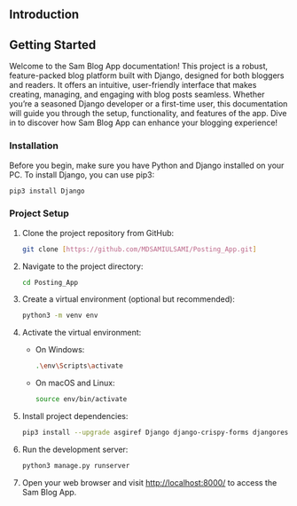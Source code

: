 ## Introduction


## Getting Started
Welcome to the Sam Blog App documentation!
This project is a robust, feature-packed blog platform built with Django, designed for both bloggers and readers. It offers an intuitive, user-friendly interface that makes creating, managing, and engaging with blog posts seamless. Whether you’re a seasoned Django developer or a first-time user, this documentation will guide you through the setup, functionality, and features of the app. Dive in to discover how Sam Blog App can enhance your blogging experience!

### Installation

Before you begin, make sure you have Python and Django installed on your PC. To install Django, you can use pip3:

```bash
pip3 install Django
```

### Project Setup

1. Clone the project repository from GitHub:

   ```bash
   git clone [https://github.com/MDSAMIULSAMI/Posting_App.git]
   ```

2. Navigate to the project directory:

   ```bash
   cd Posting_App
   ```

3. Create a virtual environment (optional but recommended):

   ```bash
   python3 -m venv env
   ```

4. Activate the virtual environment:

   - On Windows:

     ```bash
     .\env\Scripts\activate
     ```

   - On macOS and Linux:

     ```bash
     source env/bin/activate
     ```

5. Install project dependencies:

   ```bash
   pip3 install --upgrade asgiref Django django-crispy-forms djangorestframework Pillow pytz sqlparse typing_extensions tzdata
   ```

6. Run the development server:

   ```bash
   python3 manage.py runserver
   ```

7. Open your web browser and visit [http://localhost:8000/](http://localhost:8000/) to access the Sam Blog App.
